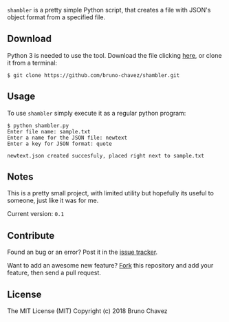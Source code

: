 `shambler` is a pretty simple Python script, that creates a file with JSON's object format from a specified file.

## Download

Python 3 is needed to use the tool.
Download the file clicking [here](https://github.com/bruno-chavez/shambler/archive/master.zip), or clone it from a terminal:

```
$ git clone https://github.com/bruno-chavez/shambler.git
```

## Usage

To use `shambler` simply execute it as a regular python program:

```
$ python shambler.py
Enter file name: sample.txt
Enter a name for the JSON file: newtext
Enter a key for JSON format: quote

newtext.json created succesfuly, placed right next to sample.txt
```

## Notes

This is a pretty small project, with limited utility but hopefully its useful to someone, just like it was for me.

Current version: `0.1`

## Contribute

Found an bug or an error? Post it in the [issue tracker](https://github.com/bruno-chavez/shambler/issues).

Want to add an awesome new feature? [Fork](https://github.com/bruno-chavez/shambler/fork) this repository and add your feature, then send a pull request.

## License
The MIT License (MIT)
Copyright (c) 2018 Bruno Chavez
